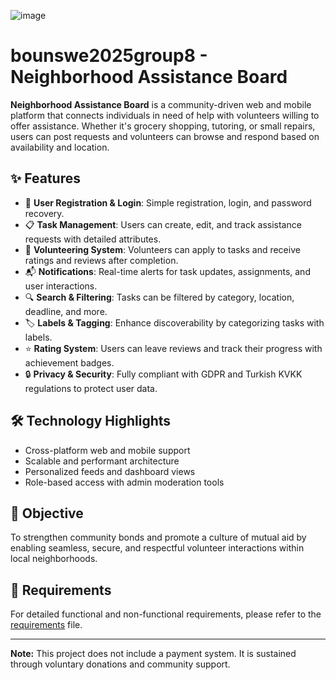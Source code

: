 
![image](https://github.com/user-attachments/assets/0bbd64e3-96a1-4c04-9d5e-70f2f5262e7e)


# bounswe2025group8 - Neighborhood Assistance Board

**Neighborhood Assistance Board** is a community-driven web and mobile platform that connects individuals in need of help with volunteers willing to offer assistance. Whether it's grocery shopping, tutoring, or small repairs, users can post requests and volunteers can browse and respond based on availability and location.

## ✨ Features

- 👤 **User Registration & Login**: Simple registration, login, and password recovery.
- 📋 **Task Management**: Users can create, edit, and track assistance requests with detailed attributes.
- 🤝 **Volunteering System**: Volunteers can apply to tasks and receive ratings and reviews after completion.
- 📬 **Notifications**: Real-time alerts for task updates, assignments, and user interactions.
- 🔍 **Search & Filtering**: Tasks can be filtered by category, location, deadline, and more.
- 🏷️ **Labels & Tagging**: Enhance discoverability by categorizing tasks with labels.
- ⭐ **Rating System**: Users can leave reviews and track their progress with achievement badges.
- 🔒 **Privacy & Security**: Fully compliant with GDPR and Turkish KVKK regulations to protect user data.

## 🛠️ Technology Highlights

- Cross-platform web and mobile support
- Scalable and performant architecture
- Personalized feeds and dashboard views
- Role-based access with admin moderation tools

## 🎯 Objective

To strengthen community bonds and promote a culture of mutual aid by enabling seamless, secure, and respectful volunteer interactions within local neighborhoods.

## 📄 Requirements

For detailed functional and non-functional requirements, please refer to the [requirements](https://github.com/bounswe/bounswe2025group8/wiki/Requirements) file.

---

**Note:** This project does not include a payment system. It is sustained through voluntary donations and community support.
